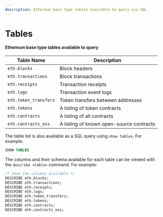 ```yaml
---
description: Ethereum base type tables available to query via SQL
---
```


# Tables



#### Ethereum base type tables available to query

| **Table Name**        | **Description**                          |
| --------------------- | ---------------------------------------- |
| `eth.blocks`          | Block headers                            |
| `eth.transactions`    | Block transactions                       |
| `eth.receipts`        | Transaction receipts                     |
| `eth.logs`            | Transaction event logs                   |
| `eth.token_transfers` | Token transfers between addresses        |
| `eth.tokens`          | A listing of token contracts             |
| `eth.contracts`       | A listing of all contracts               |
| `eth.contracts_oss`   | A listing of known open-source contracts |

The table list is also available as a SQL query using `show tables`. For example:

```sql
SHOW TABLES
```

The columns and their schema available for each table can be viewed with the `describe <table>` command. For example:

```sql
/* Show the columns available */
DESCRIBE eth.blocks;
DESCRIBE eth.transactions;
DESCRIBE eth.receipts;
DESCRIBE eth.logs;
DESCRIBE eth.token_transfers;
DESCRIBE eth.tokens;
DESCRIBE eth.contracts;
DESCRIBE eth.contracts_oss;
```
